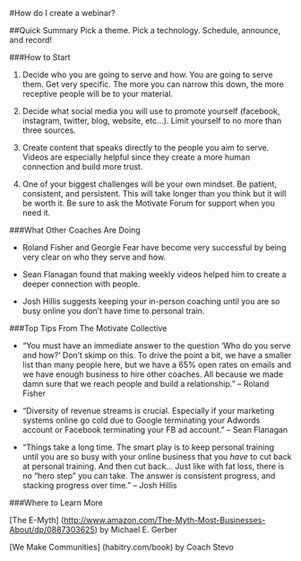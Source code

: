 
#How do I create a webinar?

##Quick Summary
Pick a theme. Pick a technology. Schedule, announce, and record!

###How to Start

1. Decide who you are going to serve and how. You are going to serve them. Get very specific. The more you can narrow this down, the more receptive people will be to your material.

2. Decide what social media you will use to promote yourself (facebook, instagram, twitter, blog, website, etc…). Limit yourself to no more than three sources.

3. Create content that speaks directly to the people you aim to serve. Videos are especially helpful since they create a more human connection and build more trust.

4. One of your biggest challenges will be your own mindset. Be patient, consistent, and persistent. This will take longer than you think but it will be worth it. Be sure to ask the Motivate Forum for support when you need it.

###What Other Coaches Are Doing

* Roland Fisher and Georgie Fear have become very successful by being very clear on who they serve and how.

* Sean Flanagan found that making weekly videos helped him to create a deeper connection with people.

* Josh Hillis suggests keeping your in-person coaching until you are so busy online you don’t have time to personal train.

###Top Tips From The Motivate Collective

* “You must have an immediate answer to the question ‘Who do you serve and how?’ Don’t skimp on this. To drive the point a bit, we have a smaller list than many people here, but we have a 65% open rates on emails and we have enough business to hire other coaches. All because we made damn sure that we reach people and build a relationship.” – Roland Fisher

*  “Diversity of revenue streams is crucial. Especially if your marketing systems online go cold due to Google terminating your Adwords account or Facebook terminating your FB ad account.” – Sean Flanagan

* “Things take a long time. The smart play is to keep personal training until you are so busy with your online business that you *have* to cut back at personal training. And then cut back… Just like with fat loss, there is no “hero step” you can take. The answer is consistent progress, and stacking progress over time.” – Josh Hillis

###Where to Learn More

[The E-Myth] (http://www.amazon.com/The-Myth-Most-Businesses-About/dp/0887303625) by Michael E. Gerber

[We Make Communities] (habitry.com/book) by Coach Stevo


